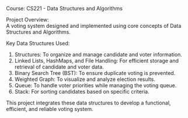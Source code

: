 Course: CS221 - Data Structures and Algorithms  

Project Overview:  
A voting system designed and implemented using core concepts of Data Structures and Algorithms.  

Key Data Structures Used:  
1. Structures: To organize and manage candidate and voter information.  
2. Linked Lists, HashMaps, and File Handling: For efficient storage and retrieval of candidate and voter data.  
3. Binary Search Tree (BST): To ensure duplicate voting is prevented.  
4. Weighted Graph: To visualize and analyze election results.  
5. Queue: To handle voter priorities while managing the voting queue.  
6. Stack: For sorting candidates based on specific criteria.  

This project integrates these data structures to develop a functional, efficient, and reliable voting system.